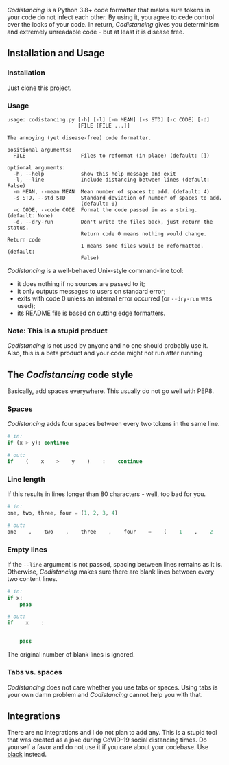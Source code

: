 _Codistancing_ is a Python 3.8+ code formatter that makes sure tokens in your
code do not infect each other. By using it, you agree to cede control over the
looks of your code. In return, _Codistancing_ gives you determinism and
extremely unreadable code - but at least it is disease free.

## Installation and Usage

### Installation
Just clone this project.

### Usage
```
usage: codistancing.py [-h] [-l] [-m MEAN] [-s STD] [-c CODE] [-d]
                       [FILE [FILE ...]]

The annoying (yet disease-free) code formatter.

positional arguments:
  FILE                  Files to reformat (in place) (default: [])

optional arguments:
  -h, --help            show this help message and exit
  -l, --line            Include distancing between lines (default: False)
  -m MEAN, --mean MEAN  Mean number of spaces to add. (default: 4)
  -s STD, --std STD     Standard deviation of number of spaces to add.
                        (default: 0)
  -c CODE, --code CODE  Format the code passed in as a string. (default: None)
  -d, --dry-run         Don't write the files back, just return the status.
                        Return code 0 means nothing would change. Return code
                        1 means some files would be reformatted. (default:
                        False)
```

_Codistancing_ is a well-behaved Unix-style command-line tool:

- it does nothing if no sources are passed to it;
- it only outputs messages to users on standard error;
- exits with code 0 unless an internal error occurred (or `--dry-run` was used);
- its README file is based on cutting edge formatters.

### Note: This is a stupid product
_Codistancing_ is not used by anyone and no one should probably use it. Also, 
this is a beta product and your code might not run after running


## The _Codistancing_ code style
Basically, add spaces everywhere. This usually do not go well with PEP8.

### Spaces
_Codistancing_ adds four spaces between every two tokens in the same line.
```python
# in:
if (x > y): continue

# out:
if    (    x    >    y    )    :    continue
``` 

### Line length
If this results in lines longer than 80 characters - well, too bad for you.
```python
# in:
one, two, three, four = (1, 2, 3, 4)

# out:
one    ,    two    ,    three    ,    four    =    (    1    ,    2    ,    3    ,    4    )
```

### Empty lines
If the `--line` argument is not passed, spacing between lines remains as it is.
Otherwise, _Codistancing_ makes sure there are blank lines between every two
content lines.
```python
# in:
if x:
    pass

# out:
if    x    :


    pass

```
The original number of blank lines is ignored.


### Tabs vs. spaces
_Codistancing_ does not care whether you use tabs or spaces. Using tabs is your
own damn problem and _Codistancing_ cannot help you with that.


## Integrations
There are no integrations and I do not plan to add any. This is a stupid tool 
that was created as a joke during CoVID-19 social distancing times. Do yourself
a favor and do not use it if you care about your codebase. Use
[black](https://black.readthedocs.io/en/stable/) instead. 

